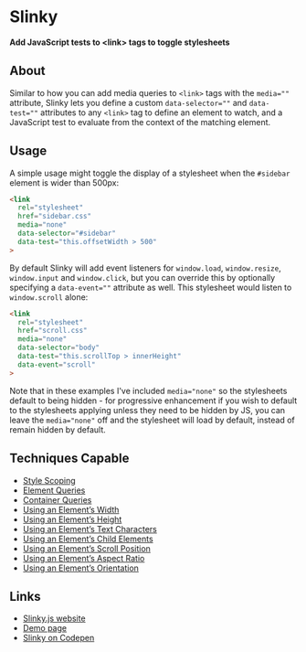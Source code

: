 # Slinky

**Add JavaScript tests to &lt;link> tags to toggle stylesheets**

## About

Similar to how you can add media queries to `<link>` tags with the `media=""` attribute, Slinky lets you define a custom `data-selector=""` and `data-test=""` attributes to any `<link>` tag to define an element to watch, and a JavaScript test to evaluate from the context of the matching element.

## Usage

A simple usage might toggle the display of a stylesheet when the `#sidebar` element is wider than 500px:

```html
<link
  rel="stylesheet"
  href="sidebar.css"
  media="none"
  data-selector="#sidebar"
  data-test="this.offsetWidth > 500"
>
```

By default Slinky will add event listeners for `window.load`, `window.resize`, `window.input` and `window.click`, but you can override this by optionally specifying a `data-event=""` attribute as well. This stylesheet would listen to `window.scroll` alone:

```html
<link
  rel="stylesheet"
  href="scroll.css"
  media="none"
  data-selector="body"
  data-test="this.scrollTop > innerHeight"
  data-event="scroll"
>
```

Note that in these examples I've included `media="none"` so the stylesheets default to being hidden - for progressive enhancement if you wish to default to the stylesheets applying unless they need to be hidden by JS, you can leave the `media="none"` off and the stylesheet will load by default, instead of remain hidden by default.

## Techniques Capable

- [Style Scoping](../techniques/style-scoping.html)
- [Element Queries](../techniques/element-queries.html)
- [Container Queries](../techniques/container-queries.html)
- [Using an Element’s Width](../techniques/element-width.html)
- [Using an Element’s Height](../techniques/element-height.html)
- [Using an Element’s Text Characters](../techniques/element-characters.html)
- [Using an Element’s Child Elements](../techniques/element-children.html)
- [Using an Element’s Scroll Position](../techniques/element-scroll.html)
- [Using an Element’s Aspect Ratio](../techniques/element-aspect-ratio.html)
- [Using an Element’s Orientation](../techniques/element-orientation.html)

## Links

- [Slinky.js website](https://tomhodgins.github.io/slinky)
- [Demo page](https://tomhodgins.github.io/slinky/tests/demo.html)
- [Slinky on Codepen](https://codepen.io/tomhodgins/pen/veZYPK)